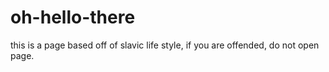 # oh-hello-there
this is a page based off of slavic life style, if you are offended, do not open page.
